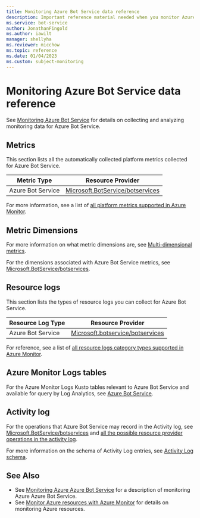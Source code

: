 ```yaml
---
title: Monitoring Azure Bot Service data reference
description: Important reference material needed when you monitor Azure Bot Service.
ms.service: bot-service
author: JonathanFingold
ms.author: iawilt
manager: shellyha
ms.reviewer: micchow
ms.topic: reference
ms.date: 01/04/2023
ms.custom: subject-monitoring
---
```


# Monitoring Azure Bot Service data reference

See [Monitoring Azure Bot Service](monitor-bot-service.md) for details on collecting and analyzing monitoring data for Azure Bot Service.

## Metrics

This section lists all the automatically collected platform metrics collected for Azure Bot Service.  

| Metric Type | Resource Provider |
|--|--|
| Azure Bot Service | [Microsoft.BotService/botservices](/azure/azure-monitor/essentials/metrics-supported#microsoftbotservicebotservices) |

For more information, see a list of [all platform metrics supported in Azure Monitor](/azure/azure-monitor/platform/metrics-supported).

## Metric Dimensions

For more information on what metric dimensions are, see [Multi-dimensional metrics](/azure/azure-monitor/platform/data-platform-metrics#multi-dimensional-metrics).

For the dimensions associated with Azure Bot Service metrics, see [Microsoft.BotService/botservices](/azure/azure-monitor/essentials/metrics-supported#microsoftbotservicebotservices).

## Resource logs

This section lists the types of resource logs you can collect for Azure Bot Service.

| Resource Log Type | Resource Provider |
|--|--|
| Azure Bot Service | [Microsoft.botservice/botservices](/azure/azure-monitor/essentials/resource-logs-categories#microsoftbotservicebotservices) |

For reference, see a list of [all resource logs category types supported in Azure Monitor](/azure/azure-monitor/platform/resource-logs-schema).

## Azure Monitor Logs tables

For the Azure Monitor Logs Kusto tables relevant to Azure Bot Service and available for query by Log Analytics, see [Azure Bot Service](/azure/azure-monitor/reference/tables/tables-resourcetype#bot-services).

## Activity log

For the operations that Azure Bot Service may record in the Activity log, see [Microsoft.BotService/botservices](/azure/role-based-access-control/resource-provider-operations#microsoftbotservice) and [all the possible resource provider operations in the activity log](/azure/role-based-access-control/resource-provider-operations).  

For more information on the schema of Activity Log entries, see [Activity  Log schema](/azure/azure-monitor/essentials/activity-log-schema).

## See Also

- See [Monitoring Azure Azure Bot Service](monitor-bot-service.md) for a description of monitoring Azure Azure Bot Service.
- See [Monitor Azure resources with Azure Monitor](/azure/azure-monitor/essentials/monitor-azure-resource) for details on monitoring Azure resources.
